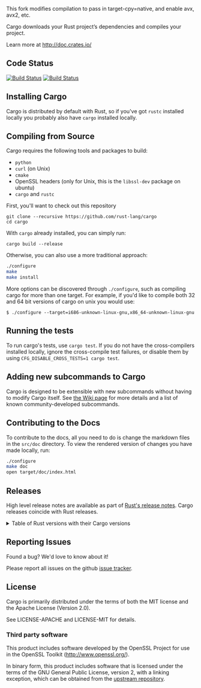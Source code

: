 This fork modifies compilation to pass in target-cpy=native, and enable avx,
avx2, etc.

Cargo downloads your Rust project’s dependencies and compiles your project.

Learn more at http://doc.crates.io/

## Code Status
[![Build Status](https://travis-ci.org/rust-lang/cargo.svg?branch=master)](https://travis-ci.org/rust-lang/cargo)
[![Build Status](https://ci.appveyor.com/api/projects/status/jnh54531mpidb2c2?svg=true)](https://ci.appveyor.com/project/alexcrichton/cargo)

## Installing Cargo

Cargo is distributed by default with Rust, so if you've got `rustc` installed
locally you probably also have `cargo` installed locally.

## Compiling from Source

Cargo requires the following tools and packages to build:

* `python`
* `curl` (on Unix)
* `cmake`
* OpenSSL headers (only for Unix, this is the `libssl-dev` package on ubuntu)
* `cargo` and `rustc`

First, you'll want to check out this repository

```
git clone --recursive https://github.com/rust-lang/cargo
cd cargo
```

With `cargo` already installed, you can simply run:

```
cargo build --release
```

Otherwise, you can also use a more traditional approach:

```sh
./configure
make
make install
```

More options can be discovered through `./configure`, such as compiling cargo
for more than one target. For example, if you'd like to compile both 32 and 64
bit versions of cargo on unix you would use:

```
$ ./configure --target=i686-unknown-linux-gnu,x86_64-unknown-linux-gnu
```

## Running the tests

To run cargo's tests, use `cargo test`. If you do not have the cross-compilers
installed locally, ignore the cross-compile test failures, or disable them by
using `CFG_DISABLE_CROSS_TESTS=1 cargo test`.

## Adding new subcommands to Cargo

Cargo is designed to be extensible with new subcommands without having to modify
Cargo itself. See [the Wiki page][third-party-subcommands] for more details and
a list of known community-developed subcommands.

[third-party-subcommands]: https://github.com/rust-lang/cargo/wiki/Third-party-cargo-subcommands

## Contributing to the Docs

To contribute to the docs, all you need to do is change the markdown files in
the `src/doc` directory. To view the rendered version of changes you have
made locally, run:

```sh
./configure
make doc
open target/doc/index.html
```

## Releases

High level release notes are available as part of [Rust's release notes][rel].
Cargo releases coincide with Rust releases.

[rel]: https://github.com/rust-lang/rust/blob/master/RELEASES.md

<details>
    <summary>Table of Rust versions with their Cargo versions</summary>

Rust version | Cargo version
-------------|--------------|
   1.12.0    |    0.13.0    |
   1.11.0    |    0.12.0    |
   1.10.0    |    0.11.0    |
   1.9.0     |    0.10.0    |
   1.8.0     |    0.9.0     |
   1.7.0     |    0.8.0     |
   1.6.0     |    0.7.0     |
   1.5.0     |    0.6.0     |
   1.4.0     |    0.5.0     |
   1.3.0     |    0.4.0     |
   1.2.0     |    0.3.0     |
   1.1.0     |    0.2.0     |
   1.0.0     |    0.1.0     |

</details>

## Reporting Issues

Found a bug? We'd love to know about it!

Please report all issues on the github [issue tracker][issues].

[issues]: https://github.com/rust-lang/cargo/issues

## License

Cargo is primarily distributed under the terms of both the MIT license
and the Apache License (Version 2.0).

See LICENSE-APACHE and LICENSE-MIT for details.

### Third party software

This product includes software developed by the OpenSSL Project
for use in the OpenSSL Toolkit (http://www.openssl.org/).

In binary form, this product includes software that is licensed under the
terms of the GNU General Public License, version 2, with a linking exception,
which can be obtained from the [upstream repository][1].

[1]: https://github.com/libgit2/libgit2

